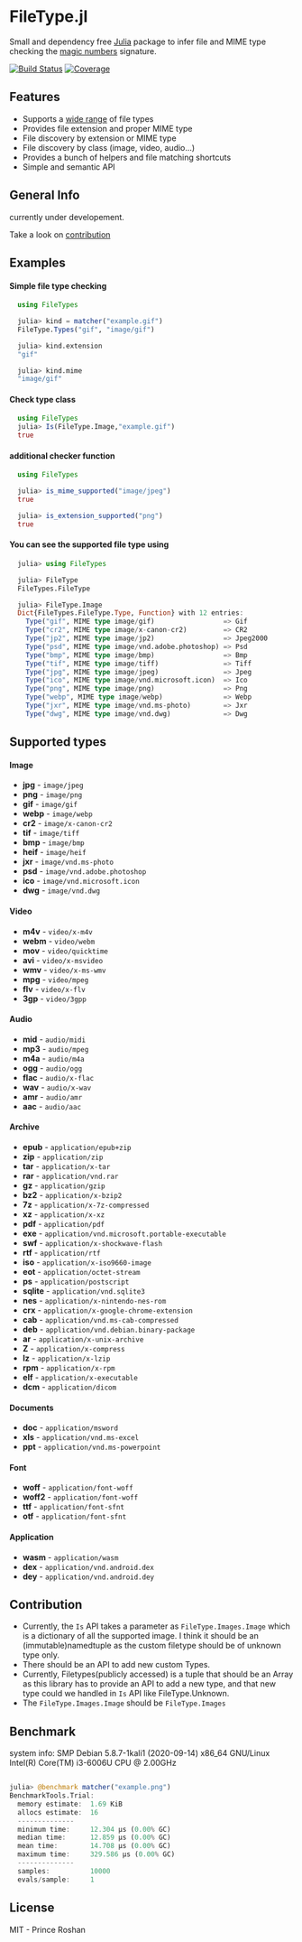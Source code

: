 # FileType.jl

Small and dependency free [Julia](https://julialang.org/) package to infer file and MIME type checking the [magic numbers](<https://en.wikipedia.org/wiki/Magic_number_(programming)#Magic_numbers_in_files>) signature.

[![Build Status](https://travis-ci.org/JuliaIO/FileType.jl.svg?branch=main)](https://travis-ci.org/JuliaIO/FileType.jl)
[![Coverage](https://codecov.io/gh/JuliaIO/FileType.jl/branch/main/graph/badge.svg)](https://codecov.io/gh/JuliaIO/FileType.jl)

## Features

- Supports a [wide range](#supported-types) of file types
- Provides file extension and proper MIME type
- File discovery by extension or MIME type
- File discovery by class (image, video, audio...)
- Provides a bunch of helpers and file matching shortcuts
- Simple and semantic API



## General Info
currently under developement.

Take a look on [contribution](#Contribution)



## Examples

#### Simple file type checking

```julia
  using FileTypes

  julia> kind = matcher("example.gif")
  FileType.Types("gif", "image/gif")

  julia> kind.extension
  "gif"

  julia> kind.mime
  "image/gif"

```

#### Check type class

```julia
  using FileTypes
  julia> Is(FileType.Image,"example.gif")
  true
```

#### additional checker function

```julia
  using FileTypes

  julia> is_mime_supported("image/jpeg")
  true

  julia> is_extension_supported("png")
  true

```

#### You can see the supported file type using 

```julia
  julia> using FileTypes

  julia> FileType
  FileTypes.FileType

  julia> FileType.Image
  Dict{FileTypes.FileType.Type, Function} with 12 entries:
    Type("gif", MIME type image/gif)                 => Gif
    Type("cr2", MIME type image/x-canon-cr2)         => CR2
    Type("jp2", MIME type image/jp2)                 => Jpeg2000
    Type("psd", MIME type image/vnd.adobe.photoshop) => Psd
    Type("bmp", MIME type image/bmp)                 => Bmp
    Type("tif", MIME type image/tiff)                => Tiff
    Type("jpg", MIME type image/jpeg)                => Jpeg
    Type("ico", MIME type image/vnd.microsoft.icon)  => Ico
    Type("png", MIME type image/png)                 => Png
    Type("webp", MIME type image/webp)               => Webp
    Type("jxr", MIME type image/vnd.ms-photo)        => Jxr
    Type("dwg", MIME type image/vnd.dwg)             => Dwg

```

## Supported types

#### Image

- **jpg** - `image/jpeg`
- **png** - `image/png`
- **gif** - `image/gif`
- **webp** - `image/webp`
- **cr2** - `image/x-canon-cr2`
- **tif** - `image/tiff`
- **bmp** - `image/bmp`
- **heif** - `image/heif`
- **jxr** - `image/vnd.ms-photo`
- **psd** - `image/vnd.adobe.photoshop`
- **ico** - `image/vnd.microsoft.icon`
- **dwg** - `image/vnd.dwg`

#### Video

- **m4v** - `video/x-m4v`
- **webm** - `video/webm`
- **mov** - `video/quicktime`
- **avi** - `video/x-msvideo`
- **wmv** - `video/x-ms-wmv`
- **mpg** - `video/mpeg`
- **flv** - `video/x-flv`
- **3gp** - `video/3gpp`

#### Audio

- **mid** - `audio/midi`
- **mp3** - `audio/mpeg`
- **m4a** - `audio/m4a`
- **ogg** - `audio/ogg`
- **flac** - `audio/x-flac`
- **wav** - `audio/x-wav`
- **amr** - `audio/amr`
- **aac** - `audio/aac`

#### Archive

- **epub** - `application/epub+zip`
- **zip** - `application/zip`
- **tar** - `application/x-tar`
- **rar** - `application/vnd.rar`
- **gz** - `application/gzip`
- **bz2** - `application/x-bzip2`
- **7z** - `application/x-7z-compressed`
- **xz** - `application/x-xz`
- **pdf** - `application/pdf`
- **exe** - `application/vnd.microsoft.portable-executable`
- **swf** - `application/x-shockwave-flash`
- **rtf** - `application/rtf`
- **iso** - `application/x-iso9660-image`
- **eot** - `application/octet-stream`
- **ps** - `application/postscript`
- **sqlite** - `application/vnd.sqlite3`
- **nes** - `application/x-nintendo-nes-rom`
- **crx** - `application/x-google-chrome-extension`
- **cab** - `application/vnd.ms-cab-compressed`
- **deb** - `application/vnd.debian.binary-package`
- **ar** - `application/x-unix-archive`
- **Z** - `application/x-compress`
- **lz** - `application/x-lzip`
- **rpm** - `application/x-rpm`
- **elf** - `application/x-executable`
- **dcm** - `application/dicom`

#### Documents

- **doc** - `application/msword`
- **xls** - `application/vnd.ms-excel`
- **ppt** - `application/vnd.ms-powerpoint`


#### Font

- **woff** - `application/font-woff`
- **woff2** - `application/font-woff`
- **ttf** - `application/font-sfnt`
- **otf** - `application/font-sfnt`

#### Application

- **wasm** - `application/wasm`
- **dex** - `application/vnd.android.dex`
- **dey** - `application/vnd.android.dey`

## Contribution

- Currently, the ``Is`` API takes a parameter as ``FileType.Images.Image`` which is a dictionary of all the supported image. I think it should be an (immutable)namedtuple as the custom filetype should be of unknown type only.    
- There should be an API to add new custom Types.
- Currently, Filetypes(publicly accessed) is a tuple that should be an Array as this library has to provide an API to add a new type, and that new type could we handled in ``Is`` API like FileType.Unknown.
- The ``FileType.Images.Image`` should be ``FileType.Images``


## Benchmark

system info:
SMP Debian 5.8.7-1kali1 (2020-09-14) x86_64 GNU/Linux
Intel(R) Core(TM) i3-6006U CPU @ 2.00GHz

```julia

julia> @benchmark matcher("example.png")
BenchmarkTools.Trial: 
  memory estimate:  1.69 KiB
  allocs estimate:  16
  --------------
  minimum time:     12.304 μs (0.00% GC)
  median time:      12.859 μs (0.00% GC)
  mean time:        14.708 μs (0.00% GC)
  maximum time:     329.586 μs (0.00% GC)
  --------------
  samples:          10000
  evals/sample:     1


```

## License

MIT - Prince Roshan
